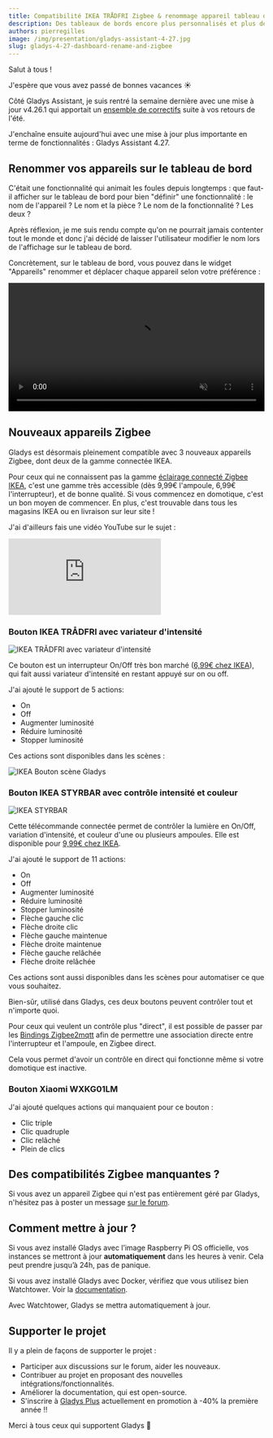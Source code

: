 ```yaml
---
title: Compatibilité IKEA TRÅDFRI Zigbee & renommage appareil tableau de bord
description: Des tableaux de bords encore plus personnalisés et plus de compatibilités Zigbee dans Gladys Assistant 4.27
authors: pierregilles
image: /img/presentation/gladys-assistant-4-27.jpg
slug: gladys-4-27-dashboard-rename-and-zigbee
---
```


Salut à tous !

J'espère que vous avez passé de bonnes vacances ☀️

Côté Gladys Assistant, je suis rentré la semaine dernière avec une mise à jour v4.26.1 qui apportait un [ensemble de correctifs](https://community.gladysassistant.com/t/gladys-assistant-v4-26-1-mosquitto-fixe-a-la-v2-0-15-google-home-amelioration-courbes/8297) suite à vos retours de l'été.

J'enchaîne ensuite aujourd'hui avec une mise à jour plus importante en terme de fonctionnalités : Gladys Assistant 4.27.

## Renommer vos appareils sur le tableau de bord

<!--truncate-->

C'était une fonctionnalité qui animait les foules depuis longtemps : que faut-il afficher sur le tableau de bord pour bien "définir" une fonctionnalité : le nom de l'appareil ? Le nom et la pièce ? Le nom de la fonctionnalité ? Les deux ?

Après réflexion, je me suis rendu compte qu'on ne pourrait jamais contenter tout le monde et donc j'ai décidé de laisser l'utilisateur modifier le nom lors de l'affichage sur le tableau de bord.

Concrètement, sur le tableau de bord, vous pouvez dans le widget "Appareils" renommer et déplacer chaque appareil selon votre préférence :

<div class="videoContainer">
<video  width="100%" controls autoplay loop muted>
<source src="https://gladysassistant-assets.b-cdn.net/gladys-4-27/gladys-rename-devices-fr.mp4" type="video/mp4" />
  Your browser does not support the video tag.
</video>
</div>

## Nouveaux appareils Zigbee

Gladys est désormais pleinement compatible avec 3 nouveaux appareils Zigbee, dont deux de la gamme connectée IKEA.

Pour ceux qui ne connaissent pas la gamme [éclairage connecté Zigbee IKEA](https://www.ikea.com/fr/fr/cat/eclairage-connecte-36812/), c'est une gamme très accessible (dès 9,99€ l'ampoule, 6,99€ l'interrupteur), et de bonne qualité. Si vous commencez en domotique, c'est un bon moyen de commencer. En plus, c'est trouvable dans tous les magasins IKEA ou en livraison sur leur site !

J'ai d'ailleurs fais une vidéo YouTube sur le sujet :

<div class="youtubeVideoContainerInBlog">
    <iframe src="https://www.youtube.com/embed/gNlZ2bId8Z0?si=zbfeILVdXuU7AG8x" title="YouTube video player" frameborder="0" allow="accelerometer; autoplay; clipboard-write; encrypted-media; gyroscope; picture-in-picture; web-share" allowfullscreen></iframe>
</div>

### Bouton IKEA TRÅDFRI avec variateur d'intensité

![IKEA TRÅDFRI avec variateur d'intensité](../../../static/img/articles/fr/gladys-4-27/ikea-tradfri-button.jpg)

Ce bouton est un interrupteur On/Off très bon marché ([6,99€ chez IKEA](https://www.ikea.com/fr/fr/p/tradfri-variateur-dintensite-sans-fil-connecte-blanc-70408595/)), qui fait aussi variateur d'intensité en restant appuyé sur on ou off.

J'ai ajouté le support de 5 actions:

- On
- Off
- Augmenter luminosité
- Réduire luminosité
- Stopper luminosité

Ces actions sont disponibles dans les scènes :

![IKEA Bouton scène Gladys](../../../static/img/articles/fr/gladys-4-27/scene-ikea-bouton.jpg)

### Bouton IKEA STYRBAR avec contrôle intensité et couleur

![IKEA STYRBAR](../../../static/img/articles/fr/gladys-4-27/ikea-styrbar-button.jpg)

Cette télécommande connectée permet de contrôler la lumière en On/Off, variation d'intensité, et couleur d'une ou plusieurs ampoules. Elle est disponible pour [9,99€ chez IKEA](https://www.ikea.com/fr/fr/p/styrbar-telecommande-connecte-blanc-30488363/).

J'ai ajouté le support de 11 actions:

- On
- Off
- Augmenter luminosité
- Réduire luminosité
- Stopper luminosité
- Flèche gauche clic
- Flèche droite clic
- Flèche gauche maintenue
- Flèche droite maintenue
- Flèche gauche relâchée
- Flèche droite relâchée

Ces actions sont aussi disponibles dans les scènes pour automatiser ce que vous souhaitez.

Bien-sûr, utilisé dans Gladys, ces deux boutons peuvent contrôler tout et n'importe quoi.

Pour ceux qui veulent un contrôle plus "direct", il est possible de passer par les [Bindings Zigbee2mqtt](https://www.zigbee2mqtt.io/guide/usage/binding.html) afin de permettre une association directe entre l'interrupteur et l'ampoule, en Zigbee direct.

Cela vous permet d'avoir un contrôle en direct qui fonctionne même si votre domotique est inactive.

### Bouton Xiaomi WXKG01LM

J'ai ajouté quelques actions qui manquaient pour ce bouton :

- Clic triple
- Clic quadruple
- Clic relâché
- Plein de clics

## Des compatibilités Zigbee manquantes ?

Si vous avez un appareil Zigbee qui n'est pas entièrement géré par Gladys, n'hésitez pas à poster un message [sur le forum](https://community.gladysassistant.com/).

## Comment mettre à jour ?

Si vous avez installé Gladys avec l’image Raspberry Pi OS officielle, vos instances se mettront à jour **automatiquement** dans les heures à venir. Cela peut prendre jusqu’à 24h, pas de panique.

Si vous avez installé Gladys avec Docker, vérifiez que vous utilisez bien Watchtower. Voir la [documentation](/fr/docs/installation/docker#mise-à-jour-automatique-avec-watchtower).

Avec Watchtower, Gladys se mettra automatiquement à jour.

## Supporter le projet

Il y a plein de façons de supporter le projet :

- Participer aux discussions sur le forum, aider les nouveaux.
- Contribuer au projet en proposant des nouvelles intégrations/fonctionnalités.
- Améliorer la documentation, qui est open-source.
- S'inscrire à [Gladys Plus](/fr/plus) actuellement en promotion à -40% la première année !!

Merci à tous ceux qui supportent Gladys 🙏
